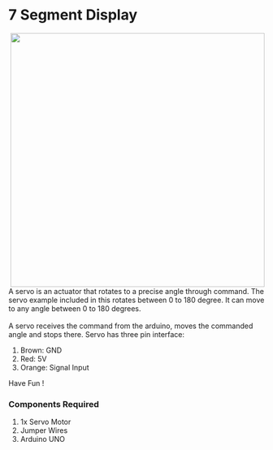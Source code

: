 <h1>7 Segment Display</h1>

<div>
    <img width=500 align=right src="https://github.com/Curovearth/Dive-into-Electronics/blob/main/Basics%20of%20Arduino/07-Servo%20Motor/Servo%20motor.png">
    <p>A servo is an actuator that rotates to a precise angle through command. The servo example included in this rotates between 0 to 180 degree. It can move to any angle between 0 to 180 degrees.<br><br>
      A servo receives the command from the arduino, moves the commanded angle and stops there. Servo has three pin interface:
      <ol>
        <li>Brown: GND</li>
        <li>Red: 5V</li>
        <li>Orange: Signal Input</li>
      </ol>
  Have Fun !</p>
    
  <h3>Components Required</h3>
  <ol>
    <li>1x Servo Motor</li>
    <li>Jumper Wires</li>
    <li>Arduino UNO</li>
  </ol>
    
</div>

